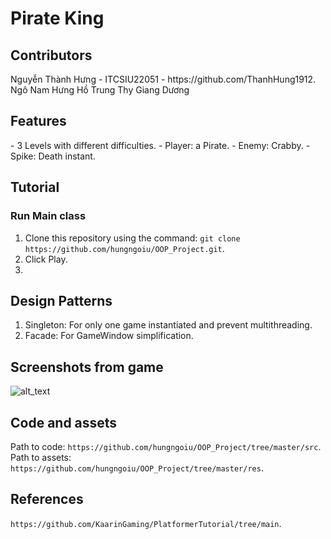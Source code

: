 # Pirate King 
<h2>Contributors</h2>
Nguyễn Thành Hưng - ITCSIU22051 - https://github.com/ThanhHung1912.
Ngô Nam Hưng
Hồ Trung Thy Giang
Dương 



<h2> Features </h2>
- 3 Levels with different difficulties.
- Player: a Pirate.
- Enemy: Crabby.
- Spike: Death instant.


## Tutorial
### Run Main class
1. Clone this repository using the command:  `git clone https://github.com/hungngoiu/OOP_Project.git`.
2. Click Play.
3. 


## Design Patterns
1. Singleton: For only one game instantiated and prevent multithreading.
2. Facade: For GameWindow simplification.


## Screenshots from game
![alt_text](https://github.com/hungngoiu/OOP_Project/blob/Facade/res/Screenshots1.png)

## Code and assets
Path to code: `https://github.com/hungngoiu/OOP_Project/tree/master/src`.
Path to assets: `https://github.com/hungngoiu/OOP_Project/tree/master/res`.

## References
`https://github.com/KaarinGaming/PlatformerTutorial/tree/main`.

